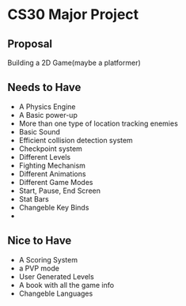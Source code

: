 # CS30 Major Project

## Proposal
Building a 2D Game(maybe a platformer) 

## Needs to Have
- A Physics Engine
- A Basic power-up
- More than one type of location tracking enemies
- Basic Sound
- Efficient collision detection system
- Checkpoint system
- Different Levels
- Fighting Mechanism
- Different Animations
- Different Game Modes
- Start, Pause, End Screen
- Stat Bars
- Changeble Key Binds
- 


## Nice to Have
- A Scoring System
- a PVP mode
- User Generated Levels
- A book with all the game info
- Changeble Languages